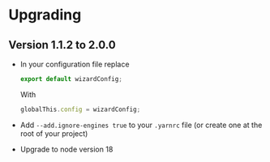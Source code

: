 # Upgrading

## Version 1.1.2 to 2.0.0

* In your configuration file replace

    ```ts
    export default wizardConfig;
    ```

    With

    ```ts
    globalThis.config = wizardConfig;
    ```

* Add `--add.ignore-engines true` to your `.yarnrc` file (or create one at the root of your project)
* Upgrade to node version 18
